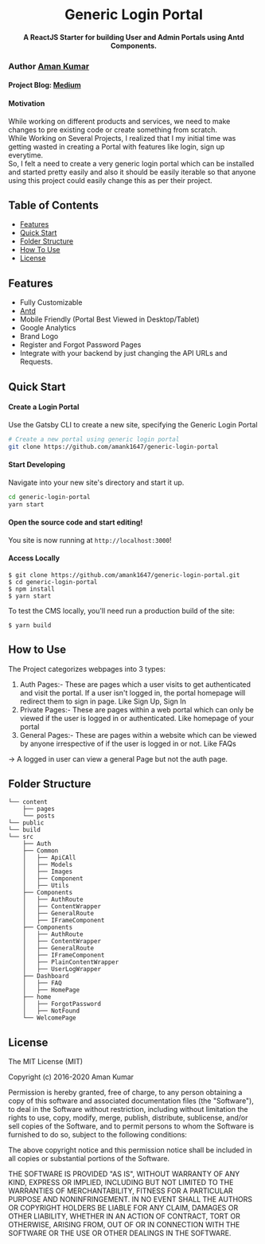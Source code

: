 <h1 align="center">
    Generic Login Portal
</h1>

<h4 align="center">
  A ReactJS Starter for building User and Admin Portals using Antd Components.
</h4>

### 

### Author [Aman Kumar](https://github.com/onlyoneaman)

#### Project Blog: [Medium](https://medium.com/@onlyoneaman/react-login-portal-starter-b8fb59dbeb3f)

#### Motivation

While working on different products and services, we need to make changes to pre existing code or create something from scratch. 
<br />
While Working on Several Projects, I realized that I my initial time was getting wasted in creating a Portal with features like login, sign up everytime.
<br />
So, I felt a need to create a very generic login portal which can be installed and started pretty easily and also it should be easily iterable so that anyone using this project could easily change this as per their project.

## Table of Contents
+ [Features](#features)
+ [Quick Start](#quick-start)
+ [Folder Structure](#folder-structure)
+ [How To Use](#how-to-use)
+ [License](#license)

## Features
+ Fully Customizable
+ [Antd](https://ant.design)
+ Mobile Friendly (Portal Best Viewed in Desktop/Tablet)
+ Google Analytics
+ Brand Logo
+ Register and Forgot Password Pages
+ Integrate with your backend by just changing the API URLs and Requests.

## Quick Start

#### Create a Login Portal

Use the Gatsby CLI to create a new site, specifying the Generic Login Portal

```sh
# Create a new portal using generic login portal
git clone https://github.com/amank1647/generic-login-portal
```

#### Start Developing

Navigate into your new site's directory and start it up.

```sh
cd generic-login-portal
yarn start
```

#### Open the source code and start editing!

You site is now running at `http://localhost:3000`!

#### Access Locally
```
$ git clone https://github.com/amank1647/generic-login-portal.git
$ cd generic-login-portal
$ npm install
$ yarn start
```

To test the CMS locally, you'll need run a production build of the site:
```
$ yarn build
```

## How to Use

The Project categorizes webpages into 3 types:
1. Auth Pages:- These are pages which a user visits to get authenticated and visit the portal. If a user isn't logged in, the portal homepage will redirect them to sign in page. Like Sign Up, Sign In
2. Private Pages:- These are pages within a web portal which can only be viewed if the user is logged in or authenticated. Like homepage of your portal
3. General Pages:- These are pages within a website which can be viewed by anyone irrespective of if the user is logged in or not. Like FAQs

-> A logged in user can view a general Page but not the auth page.

## Folder Structure

```
└── content
    ├── pages
    └── posts
└── public
└── build
└── src
    ├── Auth
    ├── Common
    │   ├── ApiCAll
    │   ├── Models
    │   ├── Images
    │   ├── Component
    │   ├── Utils
    ├── Components
    │   ├── AuthRoute
    │   ├── ContentWrapper
    │   ├── GeneralRoute
    │   ├── IFrameComponent
    ├── Components
    │   ├── AuthRoute
    │   ├── ContentWrapper
    │   ├── GeneralRoute
    │   ├── IFrameComponent
    │   ├── PlainContentWrapper
    │   ├── UserLogWrapper
    ├── Dashboard
    │   ├── FAQ
    │   ├── HomePage
    ├── home
    │   ├── ForgotPassword
    │   ├── NotFound
    └── WelcomePage

```

## License
The MIT License (MIT)

Copyright (c) 2016-2020 Aman Kumar

Permission is hereby granted, free of charge, to any person obtaining a copy
of this software and associated documentation files (the "Software"), to deal
in the Software without restriction, including without limitation the rights
to use, copy, modify, merge, publish, distribute, sublicense, and/or sell
copies of the Software, and to permit persons to whom the Software is
furnished to do so, subject to the following conditions:

The above copyright notice and this permission notice shall be included in all
copies or substantial portions of the Software.

THE SOFTWARE IS PROVIDED "AS IS", WITHOUT WARRANTY OF ANY KIND, EXPRESS OR
IMPLIED, INCLUDING BUT NOT LIMITED TO THE WARRANTIES OF MERCHANTABILITY,
FITNESS FOR A PARTICULAR PURPOSE AND NONINFRINGEMENT. IN NO EVENT SHALL THE
AUTHORS OR COPYRIGHT HOLDERS BE LIABLE FOR ANY CLAIM, DAMAGES OR OTHER
LIABILITY, WHETHER IN AN ACTION OF CONTRACT, TORT OR OTHERWISE, ARISING FROM,
OUT OF OR IN CONNECTION WITH THE SOFTWARE OR THE USE OR OTHER DEALINGS IN THE
SOFTWARE.
